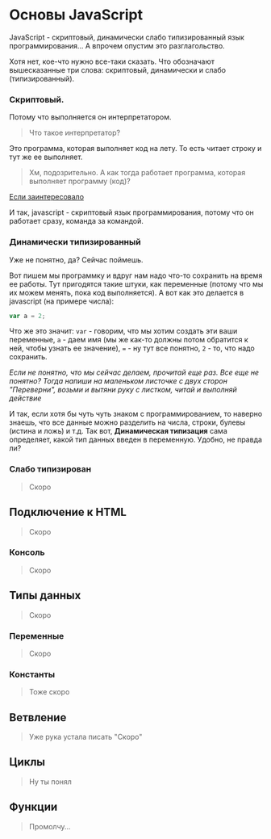 # Основы JavaScript

JavaScript - скриптовый, динамически слабо типизированный язык программирования... А впрочем опустим это разглагольство.

Хотя нет, кое-что нужно все-таки сказать. Что обозначают вышесказанные три слова: скриптовый, динамически и слабо (типизированный).

### Скриптовый.

Потому что выполняется он интерпретатором. 

> Что такое интерпретатор?

Это программа, которая выполняет код на лету. То есть читает строку и тут же ее выполняет. 

> Хм, подозрительно. А как тогда работает программа, которая выполняет программу (код)?

[Если заинтересовало]()

И так, javascript - скриптовый язык программирования, потому что он работает сразу, команда за командой.

### Динамически типизированный

Уже не понятно, да? Сейчас поймешь.

Вот пишем мы программку и вдруг нам надо что-то сохранить на время ее работы. Тут пригодятся такие штуки, как переменные (потому что мы их можем менять, пока код выполняется). А вот как это делается в javascript (на примере числа):

```javascript
var a = 2;
```

Что же это значит: `var` - говорим, что мы хотим создать эти ваши переменные, `a` - даем имя (мы же как-то должны потом обратится к ней, чтобы узнать ее значение), `=` - ну тут все понятно, `2` - то, что надо сохранить.

*Если не понятно, что мы сейчас делаем, прочитай еще раз. Все еще не понятно? Тогда напиши на маленьком листочке с двух сторон "Переверни", возьми и вытяни руку с листком, читай и выполняй действие*

И так, если хотя бы чуть чуть знаком с программированием, то наверно знаешь, что все данные можно разделить на числа, строки, булевы (истина и ложь) и т.д. Так вот, **Динамическая типизация** сама определяет, какой тип данных введен в переменную. Удобно, не правда ли?

### Слабо типизирован

> Скоро

## Подключение к HTML

> Скоро

### Консоль

> Скоро

## Типы данных

> Скоро

### Переменные

> Скоро

### Константы

> Тоже скоро

## Ветвление

> Уже рука устала писать "Скоро"

## Циклы

> Ну ты понял

## Функции

> Промолчу...
